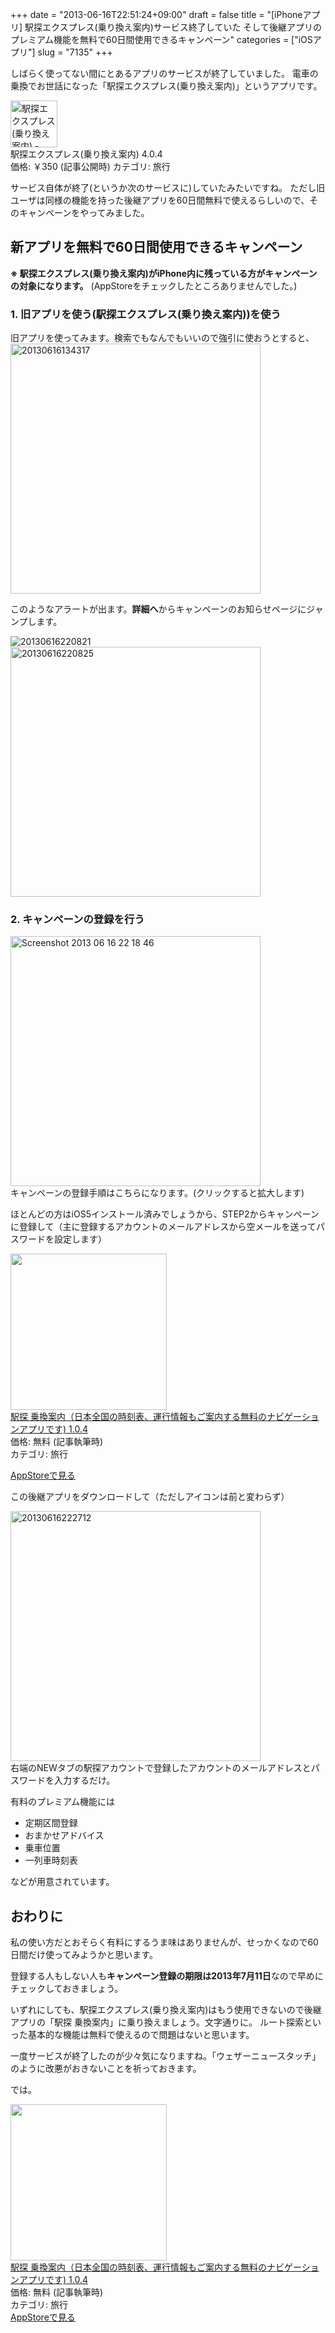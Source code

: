 +++
date = "2013-06-16T22:51:24+09:00"
draft = false
title = "[iPhoneアプリ] 駅探エクスプレス(乗り換え案内)サービス終了していた そして後継アプリのプレミアム機能を無料で60日間使用できるキャンペーン"
categories = ["iOSアプリ"]
slug = "7135"
+++

しばらく使ってない間にとあるアプリのサービスが終了していました。
電車の乗換でお世話になった「駅探エクスプレス(乗り換え案内)」というアプリです。

<div class="appstorehelper">
<img src="http://a3.mzstatic.com/us/r1000/118/Purple/02/71/d7/mzl.ewgsfska.jpg" alt="駅探エクスプレス(乗り換え案内) - Ekitan" width="75" height="75"class="appstorehelper_appicn">
<div class="appstorehelper_text">駅探エクスプレス(乗り換え案内) 4.0.4<br>
価格: &#65509;350 (記事公開時)
カテゴリ: 旅行<br>
<div class="clear"></div>
</div>
</div>

サービス自体が終了(というか次のサービスに)していたみたいですね。
ただし旧ユーザは同様の機能を持った後継アプリを60日間無料で使えるらしいので、そのキャンペーンをやってみました。<!--more--><h2>新アプリを無料で60日間使用できるキャンペーン</h2>
<strong>※ 駅探エクスプレス(乗り換え案内)がiPhone内に残っている方がキャンペーンの対象になります。</strong>
(AppStoreをチェックしたところありませんでした。)
<h3>1. 旧アプリを使う(駅探エクスプレス(乗り換え案内))を使う</h3>
旧アプリを使ってみます。検索でもなんでもいいので強引に使おうとすると、

<div class="center"><img src="http://knk-n.com/images/2013/06/20130616134317.png" alt="20130616134317" title="20130616134317.png" border="0" width="400" height="" /></div>

このようなアラートが出ます。<b>詳細へ</b>からキャンペーンのお知らせページにジャンプします。

<div class="center"><img src="http://knk-n.com/images/2013/06/20130616220821.png" alt="20130616220821" title="20130616220821.png" border="0" width="" height="" /></div>

<div class="center"><img src="http://knk-n.com/images/2013/06/20130616220825.png" alt="20130616220825" title="20130616220825.png" border="0" width="400" height="" /></div>

<h3>2. キャンペーンの登録を行う</h3>
<div class="center"><a href="http://knk-n.com/images/2013/06/screenshot_2013-06-16_22.18.46.png"><img src="http://knk-n.com/images/2013/06/screenshot_2013-06-16_22.18.46.png" alt="Screenshot 2013 06 16 22 18 46" title="screenshot_2013-06-16_22.18.46.png" border="0" width="400" height="" /></a></div>
キャンペーンの登録手順はこちらになります。(クリックすると拡大します)

ほとんどの方はiOS5インストール済みでしょうから、STEP2からキャンペーンに登録して（主に登録するアカウントのメールアドレスから空メールを送ってパスワードを設定します）

<div class="appstorehelper"><a href="https://itunes.apple.com/jp/app/yi-tan-cheng-huan-nei-ri-ben/id524306589?mt=8&uo=4" rel="nofollow" target="_blank"><img class="appstorehelper_appicn" src="http://a1150.phobos.apple.com/us/r1000/095/Purple/v4/ed/cc/3e/edcc3ea5-08a6-fe67-2a10-65a4cd195c9c/mzl.vxdxdbmx.png" width="250" height="250" /></a><div class="appstorehelper_text"><a href="https://itunes.apple.com/jp/app/yi-tan-cheng-huan-nei-ri-ben/id524306589?mt=8&uo=4" rel="nofollow" target="_blank">駅探 乗換案内（日本全国の時刻表、運行情報もご案内する無料のナビゲーションアプリです) 1.0.4</a><br />価格: 無料 (記事執筆時)<br />カテゴリ: 旅行</div>
</div>

<a class="goappstore" href="https://itunes.apple.com/jp/app/yi-tan-cheng-huan-nei-ri-ben/id524306589?mt=8&uo=4" target="_blank">AppStoreで見る</a>

この後継アプリをダウンロードして（ただしアイコンは前と変わらず）

<div class="center"><img src="http://knk-n.com/images/2013/06/20130616222712.png" alt="20130616222712" title="20130616222712.png" border="0" width="400" height="" /></div>
右端のNEWタブの駅探アカウントで登録したアカウントのメールアドレスとパスワードを入力するだけ。

有料のプレミアム機能には
<ul>
<li>定期区間登録</li>
<li>おまかせアドバイス</li>
<li>乗車位置</li>
<li>一列車時刻表</li>
</ul>
などが用意されています。

<h2>おわりに</h2>
私の使い方だとおそらく有料にするうま味はありませんが、せっかくなので60日間だけ使ってみようかと思います。

登録する人もしない人も<strong>キャンペーン登録の期限は2013年7月11日</strong>なので早めにチェックしておきましょう。

いずれにしても、駅探エクスプレス(乗り換え案内)はもう使用できないので後継アプリの「駅探 乗換案内」に乗り換えましょう。文字通りに。
ルート探索といった基本的な機能は無料で使えるので問題はないと思います。

一度サービスが終了したのが少々気になりますね。「ウェザーニュースタッチ」のように改悪がおきないことを祈っておきます。

では。

<div class="appstorehelper"><a href="https://itunes.apple.com/jp/app/yi-tan-cheng-huan-nei-ri-ben/id524306589?mt=8&uo=4" rel="nofollow" target="_blank"><img class="appstorehelper_appicn" src="http://a1150.phobos.apple.com/us/r1000/095/Purple/v4/ed/cc/3e/edcc3ea5-08a6-fe67-2a10-65a4cd195c9c/mzl.vxdxdbmx.png" width="250" height="250" /></a><div class="appstorehelper_text"><a href="https://itunes.apple.com/jp/app/yi-tan-cheng-huan-nei-ri-ben/id524306589?mt=8&uo=4" rel="nofollow" target="_blank">駅探 乗換案内（日本全国の時刻表、運行情報もご案内する無料のナビゲーションアプリです) 1.0.4</a><br />価格: 無料 (記事執筆時)<br />カテゴリ: 旅行</div>
</div>
<a class="goappstore" href="https://itunes.apple.com/jp/app/yi-tan-cheng-huan-nei-ri-ben/id524306589?mt=8&uo=4" target="_blank">AppStoreで見る</a>
